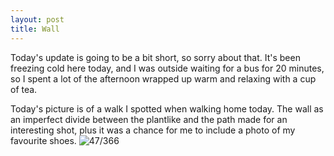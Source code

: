```yaml
---
layout: post
title: Wall
---
```

Today's update is going to be a bit short, so sorry about that. It's been freezing cold here today, and I was outside waiting for a bus for 20 minutes, so I spent a lot of the afternoon wrapped up warm and relaxing with a cup of tea. 
<!--break-->
Today's picture is of a walk I spotted when walking home today. The wall as an imperfect divide between the plantlike and the path made for an interesting shot, plus it was a chance for me to include a photo of my favourite shoes.
![47/366](http://media.humanboring.net/photos/2016-02-17.JPG)